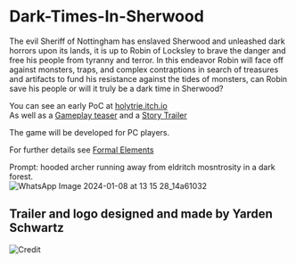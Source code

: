 # Dark-Times-In-Sherwood

The evil Sheriff of Nottingham has enslaved Sherwood and unleashed dark horrors upon its lands, it is up to Robin of Locksley to brave the danger and free his people from tyranny and terror.
In this endeavor Robin will face off against monsters, traps, and complex contraptions in search of treasures and artifacts to fund his resistance against the tides of monsters, can Robin save his people or will it truly be a dark time in Sherwood?
 </br>

You can see an early PoC at [holytrie.itch.io](https://holytrie.itch.io/dark-times-in-sherwood) </br>
As well as a [Gameplay teaser](https://youtu.be/s14phXWLMUM) and a [Story Trailer](https://studio.youtube.com/video/VwS9y6LZlw0/edit)

The game will be developed for PC players. </br>

For further details see [Formal Elements](https://github.com/HolyTrie/Dark-Times-In-Sherwood/blob/main/formal-elements.md)

Prompt: hooded archer running away from eldritch mosntrosity in a dark forest. </br>
![WhatsApp Image 2024-01-08 at 13 15 28_14a61032](https://github.com/HolyTrie/Dark-Times-In-Sherwood/assets/73063105/33e7fc98-65b5-4604-8d07-1577b2f0ac11)

## Trailer and logo designed and made by Yarden Schwartz
![Credit](https://github.com/HolyTrie/Dark-Times-In-Sherwood/assets/73063105/dc13c4f2-739f-4d18-8dd0-8616ece17af5)
